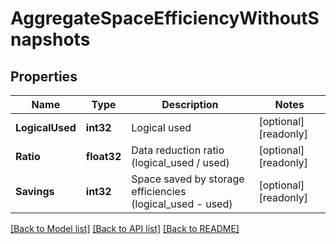 # AggregateSpaceEfficiencyWithoutSnapshots

## Properties

Name | Type | Description | Notes
------------ | ------------- | ------------- | -------------
**LogicalUsed** | **int32** | Logical used | [optional] [readonly] 
**Ratio** | **float32** | Data reduction ratio (logical_used / used) | [optional] [readonly] 
**Savings** | **int32** | Space saved by storage efficiencies (logical_used - used) | [optional] [readonly] 

[[Back to Model list]](../README.md#documentation-for-models) [[Back to API list]](../README.md#documentation-for-api-endpoints) [[Back to README]](../README.md)


